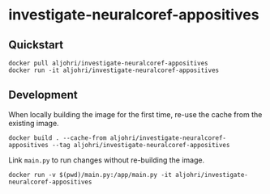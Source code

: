 # investigate-neuralcoref-appositives

## Quickstart

```
docker pull aljohri/investigate-neuralcoref-appositives
docker run -it aljohri/investigate-neuralcoref-appositives
```

## Development

When locally building the image for the first time, re-use the cache from the existing image.

```
docker build . --cache-from aljohri/investigate-neuralcoref-appositives --tag aljohri/investigate-neuralcoref-appositives
```

Link `main.py` to run changes without re-building the image.

```
docker run -v $(pwd)/main.py:/app/main.py -it aljohri/investigate-neuralcoref-appositives
```
